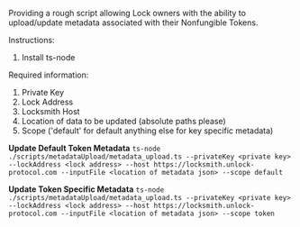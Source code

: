 Providing a rough script allowing Lock owners with the ability to upload/update metadata associated with
their Nonfungible Tokens. 

Instructions:

1. Install ts-node

Required information:

1. Private Key
2. Lock Address
3. Locksmith Host
4. Location of data to be updated (absolute paths please)
5. Scope ('default' for default anything else for key specific metadata)


**Update Default Token Metadata**
`ts-node ./scripts/metadataUpload/metadata_upload.ts --privateKey <private key> --lockAddress <lock address> --host https://locksmith.unlock-protocol.com --inputFile <location of metadata json> --scope default`


**Update Token Specific Metadata**
`ts-node ./scripts/metadataUpload/metadata_upload.ts --privateKey <private key> --lockAddress <lock address> --host https://locksmith.unlock-protocol.com --inputFile <location of metadata json> --scope token`
